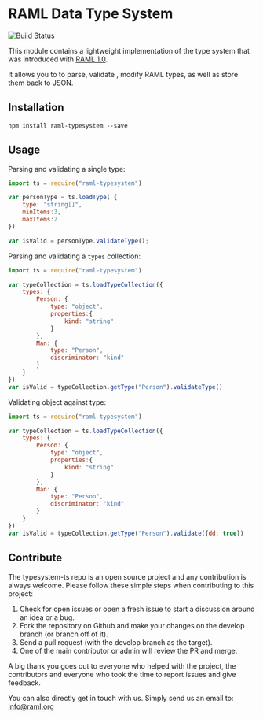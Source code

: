 # RAML Data Type System

[![Build Status](https://travis-ci.org/raml-org/typesystem-ts.svg?branch=master)](https://travis-ci.org/raml-org/typesystem-ts)

This module contains a lightweight implementation of the type system that was introduced with [RAML 1.0](http://raml.org).

It allows you to to parse, validate , modify RAML types, as well as store them back to JSON.

## Installation

```
npm install raml-typesystem --save
```

## Usage

Parsing and validating a single type:

```js
import ts = require("raml-typesystem")

var personType = ts.loadType( {
    type: "string[]",
    minItems:3,
    maxItems:2
})

var isValid = personType.validateType();
```

Parsing and validating a `types` collection:

```js
import ts = require("raml-typesystem")

var typeCollection = ts.loadTypeCollection({
    types: {
        Person: {
            type: "object",
            properties:{
                kind: "string"
            }
        },
        Man: {
            type: "Person",
            discriminator: "kind"
        }
    }
})
var isValid = typeCollection.getType("Person").validateType()
```


Validating object against type:

```js
import ts = require("raml-typesystem")

var typeCollection = ts.loadTypeCollection({
    types: {
        Person: {
            type: "object",
            properties:{
                kind: "string"
            }
        },
        Man: {
            type: "Person",
            discriminator: "kind"
        }
    }
})
var isValid = typeCollection.getType("Person").validate({dd: true})
```

## Contribute

The typesystem-ts repo is an open source project and any contribution is always welcome. Please follow these simple steps when contributing to this project:

1. Check for open issues or open a fresh issue to start a discussion around an idea or a bug.
2. Fork the repository on Github and make your changes on the develop branch (or branch off of it).
3. Send a pull request (with the develop branch as the target).
4. One of the main contributor or admin will review the PR and merge.

A big thank you goes out to everyone who helped with the project, the contributors and everyone who took the time to report issues and give feedback.

You can also directly get in touch with us. Simply send us an email to: info@raml.org
